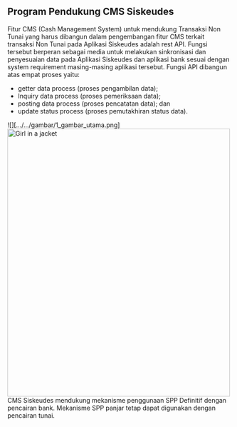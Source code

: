 ## Program Pendukung CMS Siskeudes
Fitur CMS (Cash Management System) untuk mendukung Transaksi Non Tunai yang harus dibangun dalam pengembangan fitur CMS terkait transaksi Non Tunai pada Aplikasi Siskeudes adalah rest API. Fungsi tersebut berperan sebagai media untuk melakukan sinkronisasi dan penyesuaian data pada Aplikasi Siskeudes dan aplikasi bank sesuai dengan system requirement masing-masing aplikasi tersebut. Fungsi API dibangun atas empat proses yaitu:<p>
<ul>
<li> getter data process (proses pengambilan data); </li>
<li> Inquiry data process (proses pemeriksaan data);</li>
<li> posting data process (proses pencatatan data); dan</li>
<li> update status process (proses pemutakhiran status data).</li>
</ul>
<p>
![][.../.../gambar/1_gambar_utama.png]
 <img src=".../.../.../gambar/1_gambar_utama.png" alt="Girl in a jacket" width="500" height="600"> 
CMS Siskeudes mendukung mekanisme penggunaan SPP Definitif dengan pencairan bank. Mekanisme SPP panjar tetap dapat digunakan dengan pencairan tunai.
